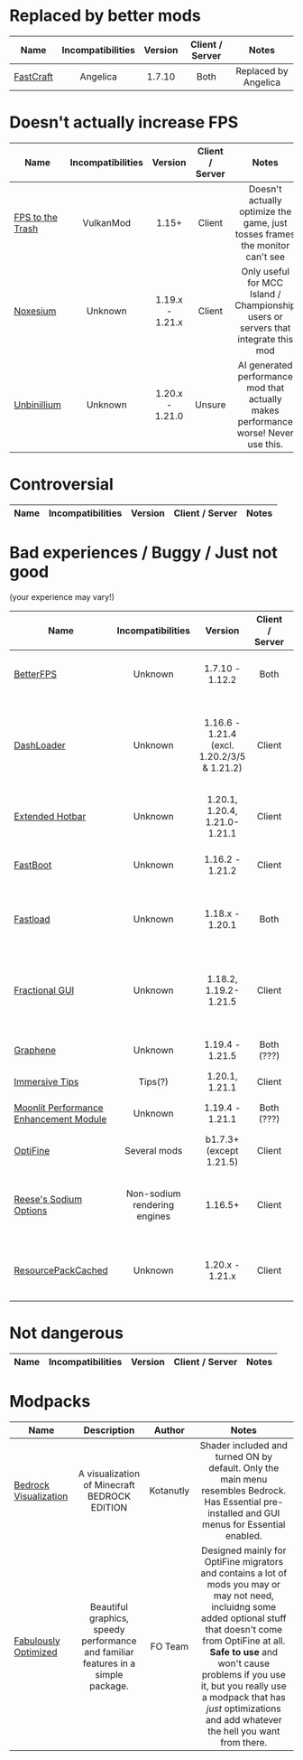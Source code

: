 # Replaced by better mods
| Name | Incompatibilities | Version | Client / Server | Notes |
| --- | :---: | :---: | :---: | :---: |
| [FastCraft](https://www.curseforge.com/minecraft/mc-mods/fastcraft) | Angelica | 1.7.10 | Both | Replaced by Angelica |

# Doesn't actually increase FPS
| Name | Incompatibilities | Version | Client / Server | Notes |
| --- | :---: | :---: | :---: | :---: |
| [FPS to the Trash](https://modrinth.com/mod/fps-to-the-trash) | VulkanMod | 1.15+ | Client | Doesn't actually optimize the game, just tosses frames the monitor can't see |
| [Noxesium](https://modrinth.com/mod/noxesium) | Unknown | 1.19.x - 1.21.x | Client | Only useful for MCC Island / Championship users or servers that integrate this mod |
| [Unbinillium](https://www.curseforge.com/minecraft/mc-mods/unbinilium) | Unknown | 1.20.x - 1.21.0 | Unsure | AI generated performance mod that actually makes performance worse! Never use this. |

# Controversial
| Name | Incompatibilities | Version | Client / Server | Notes |
| --- | :---: | :---: | :---: | :---: |

# Bad experiences / Buggy / Just not good
(your experience may vary!)  

| Name | Incompatibilities | Version | Client / Server | Notes |
| --- | :---: | :---: | :---: | :---: |
| [BetterFPS](https://legacy.curseforge.com/minecraft/mc-mods/betterfps) | Unknown | 1.7.10 - 1.12.2 | Both | Mod compat issues & questionable FPS impact |
| [DashLoader](https://modrinth.com/mod/dashloader) | Unknown | 1.16.6 - 1.21.4 (excl. 1.20.2/3/5 & 1.21.2) | Client | Has caused issues before & is allegedly unnecessary for 1.20.1 and below if you use ModernFix. |
| [Extended Hotbar](https://modrinth.com/mod/extended-hotbar) | Unknown | 1.20.1, 1.20.4, 1.21.0-1.21.1 | Client | UI issues |
| [FastBoot](https://modrinth.com/mod/fastboot) | Unknown | 1.16.2 - 1.21.2 | Client | Causes crashes, possible mod incompatibility |
| [Fastload](https://modrinth.com/mod/fastload) | Unknown | 1.18.x - 1.20.1 | Both | Buggy, ineffective since 25w31a. Use Ksyxis instead |
| [Fractional GUI](https://modrinth.com/mod/fractionalgui) | Unknown | 1.18.2, 1.19.2-1.21.5 | Client | Graphical issues (fraction scaling settings look poor). Broken in 1.21.6 |
| [Graphene](https://modrinth.com/mod/graphene) | Unknown | 1.19.4 - 1.21.5 | Both (???) | Derivative of MPEM + Visual bugs |
| [Immersive Tips](modrinth.com/mod/immersive-tips) | Tips(?) | 1.20.1, 1.21.1 | Client | Causes crashes |
| [Moonlit Performance Enhancement Module](https://modrinth.com/mod/mpem) | Unknown | 1.19.4 - 1.21.1 | Both (???) | Has caused crashes on 1.20.1 envs |
| [OptiFine](https://optifine.net) | Several mods | b1.7.3+ (except 1.21.5) | Client | [Many reasons.](./optifine.md) | 
| [Reese's Sodium Options](https://modrinth.com/mod/reeses-sodium-options) | Non-sodium rendering engines | 1.16.5+ | Client | Causes crashes in **rare** scenarios (i.e: modded), otherwise safe |
| [ResourcePackCached](https://modrinth.com/mod/resourcepackcached) |  Unknown | 1.20.x - 1.21.x | Client | Keeps server resources loaded, **even** if you don't want it to |


# Not dangerous
| Name | Incompatibilities | Version | Client / Server | Notes |
| --- | :---: | :---: | :---: | :---: |

# Modpacks
| Name | Description | Author | Notes |
| --- | :---: | :---: | :---: |
| [Bedrock Visualization](https://modrinth.com/modpack/bedrock-visualization) | A visualization of Minecraft BEDROCK EDITION | Kotanutly | Shader included and turned ON by default. Only the main menu resembles Bedrock. Has Essential pre-installed and GUI menus for Essential enabled. |
| [Fabulously Optimized](https://modrinth.com/modpack/fabulously-optimized) | Beautiful graphics, speedy performance and familiar features in a simple package. | FO Team | Designed mainly for OptiFine migrators and contains a lot of mods you may or may not need, incluidng some added optional stuff that doesn't come from OptiFine at all. **Safe to use** and won't cause problems if you use it, but you really use a modpack that has *just* optimizations and add whatever the hell you want from there. |